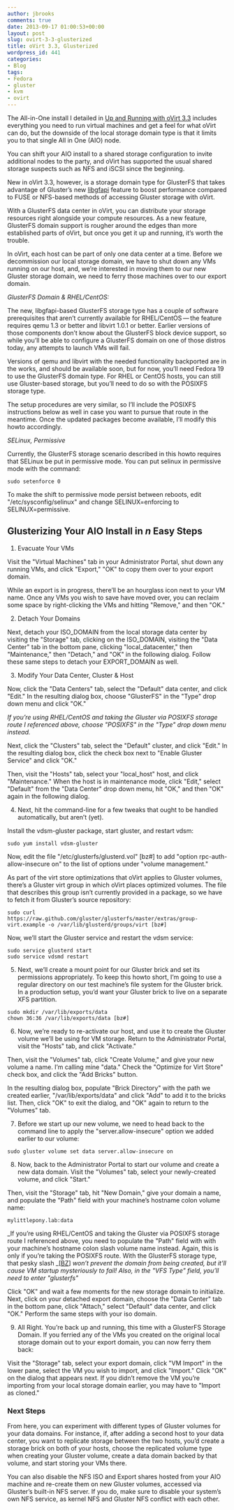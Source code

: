 ```yaml
---
author: jbrooks
comments: true
date: 2013-09-17 01:00:53+00:00
layout: post
slug: ovirt-3-3-glusterized
title: oVirt 3.3, Glusterized
wordpress_id: 441
categories:
- Blog
tags:
- Fedora
- gluster
- kvm
- ovirt
---
```


The All-in-One install I detailed in [Up and Running with oVirt 3.3](/up-and-running-with-ovirt-3-3/) includes everything you need to run virtual machines and get a feel for what oVirt can do, but the downside of the local storage domain type is that it limits you to that single All in One (AIO) node.

You can shift your AIO install to a shared storage configuration to invite additional nodes to the party, and oVirt has supported the usual shared storage suspects such as NFS and iSCSI since the beginning.

New in oVirt 3.3, however, is a storage domain type for GlusterFS that takes advantage of Gluster’s new [libgfapi](http://www.gluster.org/2012/11/integration-with-kvmqemu/) feature to boost performance compared to FUSE or NFS-based methods of accessing Gluster storage with oVirt.

With a GlusterFS data center in oVirt, you can distribute your storage resources right alongside your compute resources. As a new feature, GlusterFS domain support is rougher around the edges than more established parts of oVirt, but once you get it up and running, it’s worth the trouble.

In oVirt, each host can be part of only one data center at a time. Before we decommission our local storage domain, we have to shut down any VMs running on our host, and, we’re interested in moving them to our new Gluster storage domain, we need to ferry those machines over to our export domain.

_GlusterFS Domain & RHEL/CentOS:_

The new, libgfapi-based GlusterFS storage type has a couple of software prerequisites that aren’t currently available for RHEL/CentOS — the feature requires qemu 1.3 or better and libvirt 1.0.1 or better. Earlier versions of those components don’t know about the GlusterFS block device support, so while you’ll be able to configure a GlusterFS domain on one of those distros today, any attempts to launch VMs will fail.

Versions of qemu and libvirt with the needed functionality backported are in the works, and should be available soon, but for now, you’ll need Fedora 19 to use the GlusterFS domain type. For RHEL or CentOS hosts, you can still use Gluster-based storage, but you’ll need to do so with the POSIXFS storage type.

The setup procedures are very similar, so I’ll include the POSIXFS instructions below as well in case you want to pursue that route in the meantime. Once the updated packages become available, I’ll modify this howto accordingly.

_SELinux, Permissive_

Currently, the GlusterFS storage scenario described in this howto requires that SELinux be put in permissive mode. You can put selinux in permissive mode with the command:

    
    sudo setenforce 0

To make the shift to permissive mode persist between reboots, edit "/etc/sysconfig/selinux" and change SELINUX=enforcing to SELINUX=permissive.

## Glusterizing Your AIO Install in _n_ Easy Steps

	
  1. Evacuate Your VMs

Visit the "Virtual Machines" tab in your Administrator Portal, shut down any running VMs, and click "Export," "OK" to copy them over to your export domain.

While an export is in progress, there’ll be an hourglass icon next to your VM name. Once any VMs you wish to save have moved over, you can reclaim some space by right-clicking the VMs and hitting "Remove," and then "OK."

	
  2. Detach Your Domains

Next, detach your ISO_DOMAIN from the local storage data center by visiting the "Storage" tab, clicking on the ISO_DOMAIN, visiting the "Data Center" tab in the bottom pane, clicking "local_datacenter," then "Maintenance," then "Detach," and "OK" in the following dialog. Follow these same steps to detach your EXPORT_DOMAIN as well.

	
  3. Modify Your Data Center, Cluster & Host

Now, click the "Data Centers" tab, select the "Default" data center, and click "Edit." In the resulting dialog box, choose "GlusterFS" in the "Type" drop down menu and click "OK."

_If you’re using RHEL/CentOS and taking the Gluster via POSIXFS storage route I referenced above, choose "POSIXFS" in the "Type" drop down menu instead._

Next, click the "Clusters" tab, select the "Default" cluster, and click "Edit." In the resulting dialog box, click the check box next to "Enable Gluster Service" and click "OK."

Then, visit the "Hosts" tab, select your "local_host" host, and click "Maintenance." When the host is in maintenance mode, click "Edit," select "Default" from the "Data Center" drop down menu, hit "OK," and then "OK" again in the following dialog.

	
  4. Next, hit the command-line for a few tweaks that ought to be handled automatically, but aren’t (yet).

Install the vdsm-gluster package, start gluster, and restart vdsm:

    
    sudo yum install vdsm-gluster

Now, edit the file "/etc/glusterfs/glusterd.vol" [bz#] to add "option rpc-auth-allow-insecure on" to the list of options under "volume management."

As part of the virt store optimizations that oVirt applies to Gluster volumes, there’s a Gluster virt group in which oVirt places optimized volumes. The file that describes this group isn’t currently provided in a package, so we have to fetch it from Gluster’s source repository:

    
    sudo curl https://raw.github.com/gluster/glusterfs/master/extras/group-virt.example -o /var/lib/glusterd/groups/virt [bz#]

Now, we’ll start the Gluster service and restart the vdsm service:

    
    sudo service glusterd start
    sudo service vdsmd restart

	
  5. Next, we’ll create a mount point for our Gluster brick and set its permissions appropriately. To keep this howto short, I’m going to use a regular directory on our test machine’s file system for the Gluster brick. In a production setup, you’d want your Gluster brick to live on a separate XFS partition.

    
    sudo mkdir /var/lib/exports/data
    chown 36:36 /var/lib/exports/data [bz#]

	
  6. Now, we’re ready to re-activate our host, and use it to create the Gluster volume we’ll be using for VM storage. Return to the Administrator Portal, visit the "Hosts" tab, and click "Activate."

Then, visit the "Volumes" tab, click "Create Volume," and give your new volume a name. I’m calling mine "data." Check the "Optimize for Virt Store" check box, and click the "Add Bricks" button.

In the resulting dialog box, populate "Brick Directory" with the path we created earlier, "/var/lib/exports/data" and click "Add" to add it to the bricks list. Then, click "OK" to exit the dialog, and "OK" again to return to the "Volumes" tab.

	
  7. Before we start up our new volume, we need to head back to the command line to apply the "server.allow-insecure" option we added earlier to our volume:

    
    sudo gluster volume set data server.allow-insecure on

	
  8. Now, back to the Administrator Portal to start our volume and create a new data domain. Visit the "Volumes" tab, select your newly-created volume, and click "Start."

Then, visit the "Storage" tab, hit "New Domain," give your domain a name, and populate the "Path" field with your machine’s hostname colon volume name:

    
    mylittlepony.lab:data

_If you’re using RHEL/CentOS and taking the Gluster via POSIXFS storage route I referenced above, you need to populate the "Path" field with with your machine’s hostname colon slash volume name instead. Again, this is only if you’re taking the POSIXFS route. With the GlusterFS storage type, that pesky slash _[[BZ](https://bugzilla.redhat.com/show_bug.cgi?id=988299)] _won’t prevent the domain from being created, but it’ll cause VM startup mysteriously to fail! Also, in the "VFS Type" field, you’ll need to enter "glusterfs"_

Click "OK" and wait a few moments for the new storage domain to initialize. Next, click on your detached export domain, choose the "Data Center" tab in the bottom pane, click "Attach," select "Default" data center, and click "OK." Perform the same steps with your iso domain.

	
  9. All Right. You’re back up and running, this time with a GlusterFS Storage Domain. If you ferried any of the VMs you created on the original local storage domain out to your export domain, you can now ferry them back:

Visit the "Storage" tab, select your export domain, click "VM Import" in the lower pane, select the VM you wish to import, and click "Import." Click "OK" on the dialog that appears next. If you didn’t remove the VM you’re importing from your local storage domain earlier, you may have to "Import as cloned."

### Next Steps

From here, you can experiment with different types of Gluster volumes for your data domains. For instance, if, after adding a second host to your data center, you want to replicate storage between the two hosts, you’d create a storage brick on both of your hosts, choose the replicated volume type when creating your Gluster volume, create a data domain backed by that volume, and start storing your VMs there.

You can also disable the NFS ISO and Export shares hosted from your AIO machine and re-create them on new Gluster volumes, accessed via Gluster’s built-in NFS server. If you do, make sure to disable your system’s own NFS service, as kernel NFS and Gluster NFS conflict with each other.

